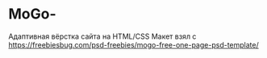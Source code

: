 # MoGo-
Адаптивная вёрстка сайта на HTML/CSS 
Макет взял с https://freebiesbug.com/psd-freebies/mogo-free-one-page-psd-template/ 
